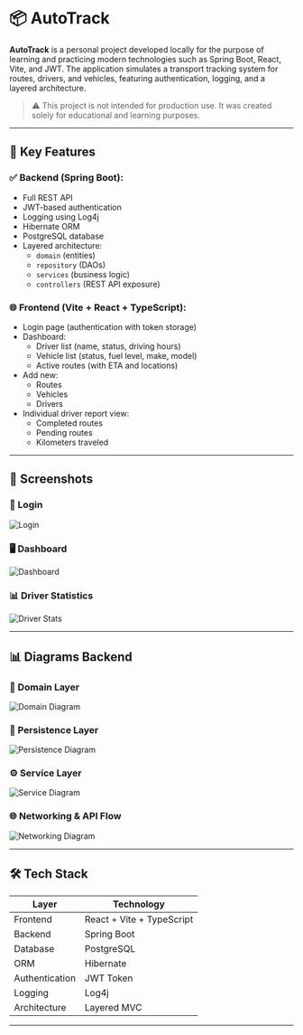 # 📦 AutoTrack

**AutoTrack** is a personal project developed locally for the purpose of learning and practicing modern technologies such as Spring Boot, React, Vite, and JWT. The application simulates a transport tracking system for routes, drivers, and vehicles, featuring authentication, logging, and a layered architecture.

> ⚠️ This project is not intended for production use. It was created solely for educational and learning purposes.

---

## 🧩 Key Features

### ✅ Backend (Spring Boot):
- Full REST API
- JWT-based authentication
- Logging using Log4j
- Hibernate ORM
- PostgreSQL database
- Layered architecture:
  - `domain` (entities)
  - `repository` (DAOs)
  - `services` (business logic)
  - `controllers` (REST API exposure)

### 🌐 Frontend (Vite + React + TypeScript):
- Login page (authentication with token storage)
- Dashboard:
  - Driver list (name, status, driving hours)
  - Vehicle list (status, fuel level, make, model)
  - Active routes (with ETA and locations)
- Add new:
  - Routes
  - Vehicles
  - Drivers
- Individual driver report view:
  - Completed routes
  - Pending routes
  - Kilometers traveled

---

## 📸 Screenshots

### 🔐 Login
![Login](./Documentation/screenshots/login.png)

### 🖥️ Dashboard
![Dashboard](./Documentation/screenshots/dashboard.png)

### 📊 Driver Statistics
![Driver Stats](./Documentation/screenshots/driverStats.png)

---

## 📊 Diagrams Backend

### 🧱 Domain Layer
![Domain Diagram](./Documentation/screenshots/domain.png)

### 💾 Persistence Layer
![Persistence Diagram](./Documentation/screenshots/persistence.png)

### ⚙️ Service Layer
![Service Diagram](./Documentation/screenshots/services.png)

### 🌐 Networking & API Flow
![Networking Diagram](./Documentation/screenshots/networking.png)

---


## 🛠️ Tech Stack

| Layer         | Technology               |
|---------------|---------------------------|
| Frontend      | React + Vite + TypeScript |
| Backend       | Spring Boot               |
| Database      | PostgreSQL                |
| ORM           | Hibernate                 |
| Authentication| JWT Token                 |
| Logging       | Log4j                     |
| Architecture  | Layered MVC               |

---

